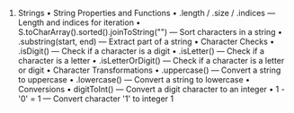 1. Strings
	•	String Properties and Functions
	•	.length / .size / .indices — Length and indices for iteration
	•	S.toCharArray().sorted().joinToString("") — Sort characters in a string
	•	.substring(start, end) — Extract part of a string
	•	Character Checks
	•	.isDigit() — Check if a character is a digit
	•	.isLetter() — Check if a character is a letter
	•	.isLetterOrDigit() — Check if a character is a letter or digit
	•	Character Transformations
	•	.uppercase() — Convert a string to uppercase
	•	.lowercase() — Convert a string to lowercase
	•	Conversions
	•	digitToInt() — Convert a digit character to an integer
	•	1 - '0' = 1 — Convert character '1' to integer 1